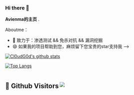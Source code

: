 ### Hi there 👋


**Avienma的主页** .

Aboutme：
- 🔭 致力于：渗透测试 && 免杀对抗 && 漏洞挖掘
- 😄 如果我的项目帮助到您，麻烦留下您宝贵的star支持我
-->


[![Cl0udG0d's github stats](https://github-readme-stats.vercel.app/api?username=Avienma)](https://github.com/anuraghazra/github-readme-stats)

[![Top Langs](https://github-readme-stats.vercel.app/api/top-langs/?username=Avienma&hide=html)](https://fireline.fun/)

<h2 align="left" style="display: inline-block;"> &#x1f92b; Github Visitors   <img align="right" src="https://profile-counter.glitch.me/Avienma/count.svg" /> </h2> 



